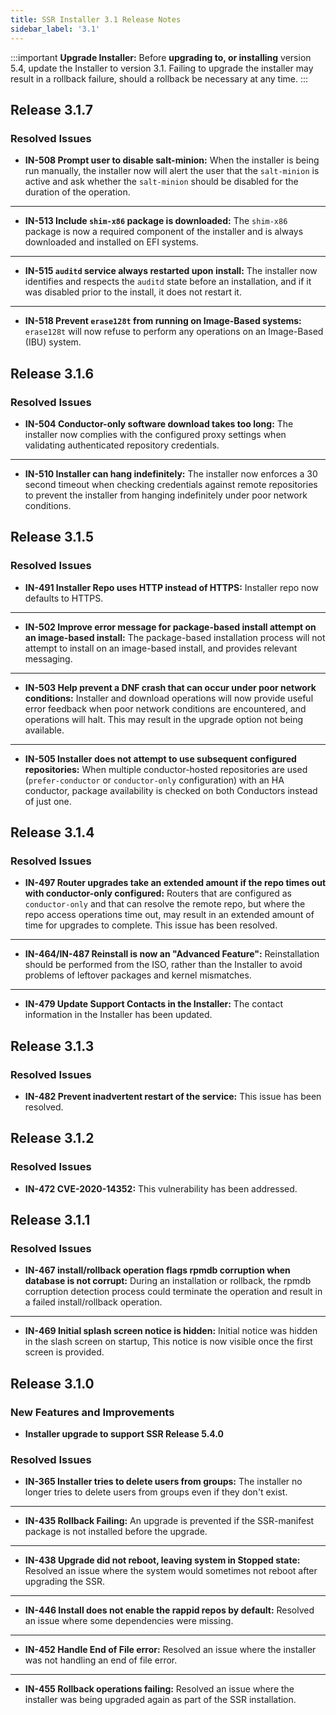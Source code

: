 ```yaml
---
title: SSR Installer 3.1 Release Notes
sidebar_label: '3.1'
---
```


:::important
**Upgrade Installer:** Before **upgrading to, or installing** version 5.4, update the Installer to version 3.1. Failing to upgrade the installer may result in a rollback failure, should a rollback be necessary at any time.
:::

## Release 3.1.7

### Resolved Issues

- **IN-508 Prompt user to disable salt-minion:** When the installer is being run manually, the installer now will alert the user that the `salt-minion` is active and ask whether the `salt-minion` should be disabled for the duration of the operation.
------
- **IN-513 Include `shim-x86` package is downloaded:** The `shim-x86` package is now a required component of the installer and is always downloaded and installed on EFI systems.
------
- **IN-515 `auditd` service always restarted upon install:** The installer now identifies and respects the `auditd` state before an installation, and if it was disabled prior to the install, it does not restart it. 
------
- **IN-518 Prevent `erase128t` from running on Image-Based systems:** `erase128t` will now refuse to perform any operations on an Image-Based (IBU) system. 

## Release 3.1.6

### Resolved Issues

- **IN-504 Conductor-only software download takes too long:** The installer now complies with the configured proxy settings when validating authenticated repository credentials.
------
- **IN-510 Installer can hang indefinitely:** The installer now enforces a 30 second timeout when checking credentials against remote repositories to prevent the installer from  hanging indefinitely under poor network conditions.

## Release 3.1.5

### Resolved Issues

- **IN-491 Installer Repo uses HTTP instead of HTTPS:** Installer repo now defaults to HTTPS. 
------
- **IN-502 Improve error message for package-based install attempt on an image-based install:** The package-based installation process will not attempt to install on an image-based install, and provides relevant messaging. 
------
- **IN-503 Help prevent a DNF crash that can occur under poor network conditions:** Installer and download operations will now provide useful error feedback when poor network conditions are encountered, and operations will halt. This may result in the upgrade option not being available.
------
- **IN-505 Installer does not attempt to use subsequent configured repositories:** When multiple conductor-hosted repositories are used (`prefer-conductor` or `conductor-only` configuration) with an HA conductor, package availability is checked on both Conductors instead of just one.

## Release 3.1.4

### Resolved Issues

- **IN-497 Router upgrades take an extended amount if the repo times out with conductor-only configured:** Routers that are configured as `conductor-only` and that can resolve the remote repo, but where the repo access operations time out, may result in an extended amount of time for upgrades to complete. This issue has been resolved.
------
- **IN-464/IN-487 Reinstall is now an "Advanced Feature":** Reinstallation should be performed from the ISO, rather than the Installer to avoid problems of leftover packages and kernel mismatches.
------
- **IN-479 Update Support Contacts in the Installer:** The contact information in the Installer has been updated.

## Release 3.1.3

### Resolved Issues

- **IN-482 Prevent inadvertent restart of the service:** This issue has been resolved.  

## Release 3.1.2

### Resolved Issues

- **IN-472 CVE-2020-14352:** This vulnerability has been addressed. 

## Release 3.1.1

### Resolved Issues

- **IN-467 install/rollback operation flags rpmdb corruption when database is not corrupt:** During an installation or rollback, the rpmdb corruption detection process could terminate the operation and result in a failed install/rollback operation.
------
- **IN-469 Initial splash screen notice is hidden:** Initial notice was hidden in the slash screen on startup, This notice is now visible once the first screen is provided.

## Release 3.1.0

### New Features and Improvements

- **Installer upgrade to support SSR Release 5.4.0**

### Resolved Issues

- **IN-365 Installer tries to delete users from groups:** The installer no longer tries to delete users from groups even if they don't exist. 
------
- **IN-435 Rollback Failing:** An upgrade is prevented if the SSR-manifest package is not installed before the upgrade.
------
- **IN-438 Upgrade did not reboot, leaving system in Stopped state:** Resolved an issue where the system would sometimes not reboot after upgrading the SSR.
------
- **IN-446 Install does not enable the rappid repos by default:** Resolved an issue where some dependencies were missing.
------
- **IN-452 Handle End of File error:** Resolved an issue where the installer was not handling an end of file error. 
------
- **IN-455 Rollback operations failing:** Resolved an issue where the installer was being upgraded again as part of the SSR installation. 
